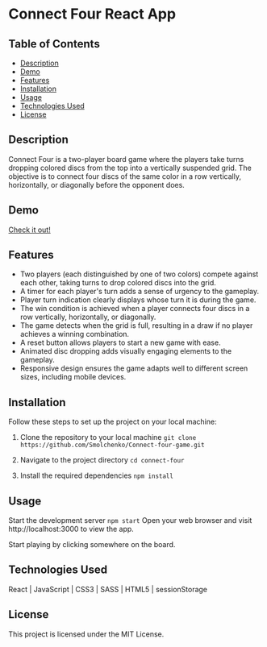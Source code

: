 # Connect Four React App

## Table of Contents

- [Description](#description)
- [Demo](#demo)
- [Features](#features)
- [Installation](#installation)
- [Usage](#usage)
- [Technologies Used](#technologies-used)
- [License](#license)

## Description

<a name="description"></a>

Connect Four is a two-player board game where the players take turns dropping colored discs from the top into a vertically suspended grid. The objective is to connect four discs of the same color in a row vertically, horizontally, or diagonally before the opponent does.

## Demo

<a name="demo"></a>

[Check it out!](https://connect-four-game-wine.vercel.app/)

## Features

<a name="features"></a>

- Two players (each distinguished by one of two colors) compete against each other, taking turns to drop colored discs into the grid.
- A timer for each player's turn adds a sense of urgency to the gameplay.
- Player turn indication clearly displays whose turn it is during the game.
- The win condition is achieved when a player connects four discs in a row vertically, horizontally, or diagonally.
- The game detects when the grid is full, resulting in a draw if no player achieves a winning combination.
- A reset button allows players to start a new game with ease.
- Animated disc dropping adds visually engaging elements to the gameplay.
- Responsive design ensures the game adapts well to different screen sizes, including mobile devices.

## Installation

<a name="installation"></a>
Follow these steps to set up the project on your local machine:

1. Clone the repository to your local machine
   `git clone https://github.com/Smolchenko/Connect-four-game.git`

2. Navigate to the project directory
   `cd connect-four`

3. Install the required dependencies
   `npm install`

## Usage

<a name="usage"></a>

Start the development server
`npm start`
Open your web browser and visit http://localhost:3000 to view the app.

Start playing by clicking somewhere on the board.

## Technologies Used

<a name="technologies-used"></a>
React | JavaScript | CSS3 | SASS | HTML5 | sessionStorage

## License

<a name="license"></a>
This project is licensed under the MIT License.
